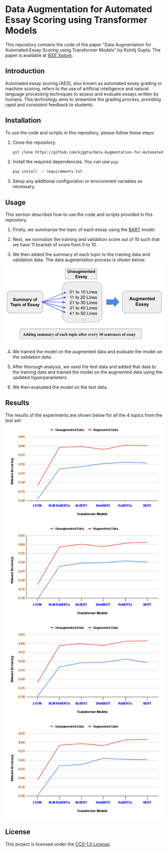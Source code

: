 # Data Augmentation for Automated Essay Scoring using Transformer Models
This repository contains the code of the paper "Data Augmentation for Automated Essay Scoring using Transformer Models" by Kshitij Gupta. The paper is available at [IEEE Xplore](https://ieeexplore.ieee.org/document/10085523).

## Introduction
Automated essay scoring (AES), also known as automated essay grading or machine scoring, refers to the use of artificial intelligence and natural language processing techniques to assess and evaluate essays written by humans. This technology aims to streamline the grading process, providing rapid and consistent feedback to students.

## Installation

To use the code and scripts in this repository, please follow these steps:

1. Clone the repository:

   ```bash
   git clone https://github.com/kjgpta/Data-Augmentation-for-Automated-Essay-Scoring-using-Transformer-Models.git
   ```

2. Install the required dependencies. You can use `pip`:

   ```bash
   pip install -r requirements.txt
   ```

3. Setup any additional configuration or environment variables as necessary.

## Usage
This section describes how to use the code and scripts provided in this repository.

1. Firstly, we summarize the topic of each essay using the [BART](https://huggingface.co/docs/transformers/model_doc/bart) model.

2. Next, we normalize the training and validation score out of 10 such that we have 11 bracket of score from 0 to 10.

3. We then added the summary of each topic to the training data and validation data. The data augmentation process is shown below:

![Data Augmentation](Images/augmentation.png)

4. We trained the model on the augmented data and evaluate the model on the validation data.

5. After thorough analysis, we used the test data and added that data to the training data and trained the model on the augmented data using the updated hyperparameters.

6. We then evaluated the model on the test data.

## Results
The results of the experiments are shown below for all the 4 topics from the test set:
![Topic 1](Images/topic1.png)
![Topic 2](Images/topic2.png)   
![Topic 3](Images/topic3.png)
![Topic 4](Images/topic4.png)
## License

This project is licensed under the [CC0-1.0 License](LICENSE).